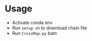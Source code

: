 # Usage
 * Activate conda env
 * Run `setup.sh` to download chain file
 * Run `CrossMap.py` bam <chain> <hg38bamfile> <hg19bamfile>
